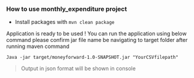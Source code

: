 ### How to use monthly_expenditure project

- Install packages with `mvn clean package`

Application is ready to be used ! You can run the application using below command
please confirm jar file name be navigating to target folder after running maven command


`Java -jar target/moneyforward-1.0-SNAPSHOT.jar "YourCSVfilepath"`

> Output in json format will be shown in console

